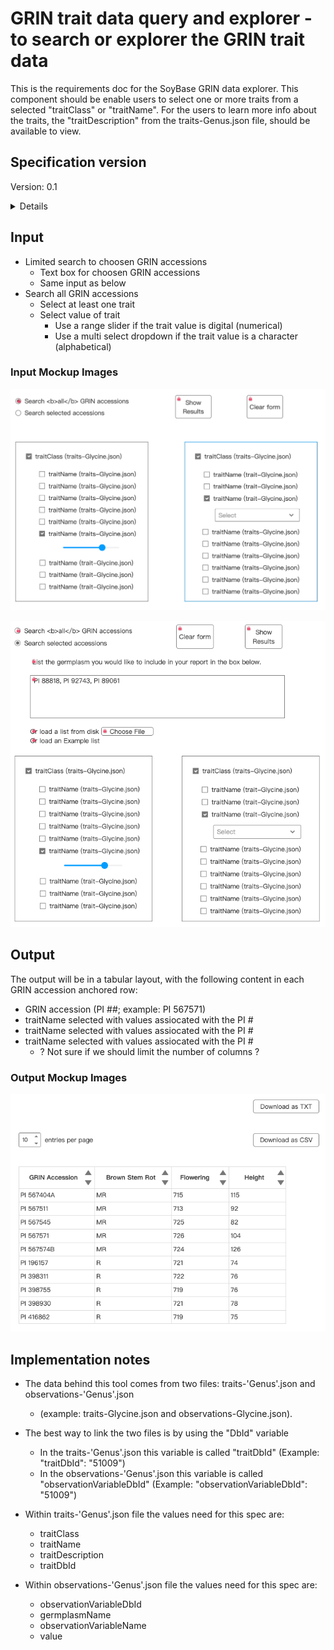 # GRIN trait data query and explorer - to search or explorer the GRIN trait data 

This is the requirements doc for the SoyBase GRIN data explorer. This component should be enable users to select one or more traits from a selected "traitClass" or "traitName". For the users to learn more info about the traits, the "traitDescription" from the traits-Genus.json file, should be available to view.

## Specification version
Version: 0.1

<details>
This specification was completed in late December 2024 and was initally designed for a single species. 
Currently all 
</details>

## Input
  - Limited search to choosen GRIN accessions
    - Text box for choosen GRIN accessions
    - Same input as below
  - Search all GRIN accessions
    - Select at least one trait
    - Select value of trait
      - Use a range slider if the trait value is digital (numerical)
      - Use a multi select dropdown if the trait value is a character (alphabetical)

### Input Mockup Images
![GRIN Explorer ALL accessions](https://github.com/legumeinfo/website-ui-specs/blob/GRIN-data-explorer/grin-data-explorer/GRIN_Explorer_all_accessions.png "Search all accessions")

![GRIN Explorer SELECTED accessions](https://github.com/legumeinfo/website-ui-specs/blob/GRIN-data-explorer/grin-data-explorer/GRIN_Explorer_selected_acessions.png "Search selected accessions")

## Output

The output will be in a tabular layout, with the following content in each GRIN accession anchored row:
  - GRIN accession (PI ##; example: PI 567571)
  - traitName selected with values assiocated with the PI #
  - traitName selected with values assiocated with the PI #
  - traitName selected with values assiocated with the PI #
    - ? Not sure if we should limit the number of columns ?


### Output Mockup Images
![GRIN Explorer output](https://github.com/legumeinfo/website-ui-specs/blob/GRIN-data-explorer/grin-data-explorer/GRIN_Explorer_output.png "GRIN Data Explorer Results Table")

## Implementation notes

  - The data behind this tool comes from two files: traits-'Genus'.json and observations-'Genus'.json
    - (example: traits-Glycine.json and observations-Glycine.json).
      
  - The best way to link the two files is by using the "DbId" variable
    - In the traits-'Genus'.json this variable is called "traitDbId" (Example: "traitDbId": "51009")
    - In the observations-'Genus'.json this variable is called "observationVariableDbId" (Example: "observationVariableDbId": "51009")

  - Within traits-'Genus'.json file the values need for this spec are:
    - traitClass
    - traitName
    - traitDescription
    - traitDbId

  - Within observations-'Genus'.json file the values need for this spec are:
    - observationVariableDbId
    - germplasmName
    - observationVariableName
    - value







